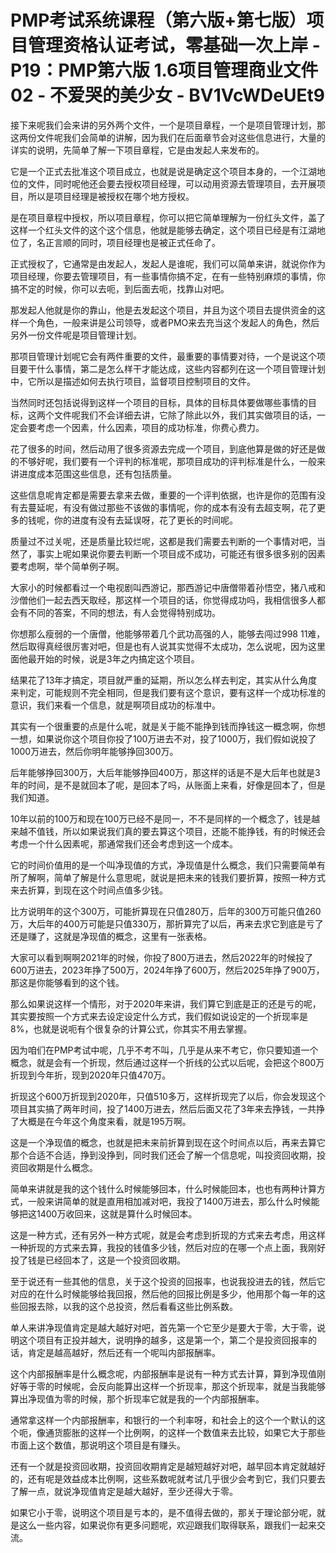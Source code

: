 # PMP考试系统课程（第六版+第七版）项目管理资格认证考试，零基础一次上岸 - P19：PMP第六版 1.6项目管理商业文件02 - 不爱哭的美少女 - BV1VcWDeUEt9

接下来呢我们会来讲的另外两个文件，一个是项目章程，一个是项目管理计划，那这两份文件呢我们会简单的讲解，因为我们在后面章节会对这些信息进行，大量的详实的说明，先简单了解一下项目章程，它是由发起人来发布的。

它是一个正式去批准这个项目成立，也就是说是确定这个项目本身的，一个江湖地位的文件，同时呢他还会要去授权项目经理，可以动用资源去管理项目，去开展项目，所以是项目经理是被授权在哪个地方授权。

是在项目章程中授权，所以项目章程，你可以把它简单理解为一份红头文件，盖了这样一个红头文件的这个这个信息，他就是能够去确定，这个项目已经是有江湖地位了，名正言顺的同时，项目经理也是被正式任命了。

正式授权了，它通常是由发起人，发起人是谁呢，我们可以简单来讲，就说你作为项目经理，你要去管理项目，有一些事情你搞不定，在有一些特别麻烦的事情，你搞不定的时候，你可以去呃，到后面去呃，找靠山对吧。

那发起人他就是你的靠山，他是去发起这个项目，并且为这个项目去提供资金的这样一个角色，一般来讲是公司领导，或者PMO来去充当这个发起人的角色，然后另外一份文件呢是项目管理计划。

那项目管理计划呢它会有两件重要的文件，最重要的事情要对待，一个是说这个项目要干什么事情，第二是怎么样干才能达成，这些内容都列在这一个项目管理计划中，它所以是描述如何去执行项目，监督项目控制项目的文件。

当然同时还包括说得到这样一个项目的目标，具体的目标具体要做哪些事情的目标，这两个文件呢我们不会详细去讲，它除了除此以外，我们其实做项目的话，一定会要考虑一个因素，什么因素，项目的成功标准，你费心费力。

花了很多的时间，然后动用了很多资源去完成一个项目，到底他算是做的好还是做的不够好呢，我们要有一个评判的标准呢，那项目成功的评判标准是什么，一般来讲进度成本范围这些信息，还有包括质量。

这些信息呢肯定都是需要去拿来去做，重要的一个评判依据，也许是你的范围有没有去蔓延呢，有没有做过那些不该做的事情呢，你的成本有没有去超支啊，花了更多的钱呢，你的进度有没有去延误呀，花了更长的时间呢。

质量过不过关呢，还是质量比较烂呢，这都是我们需要去判断的一个事情对吧，当然了，事实上呢如果说你要去判断一个项目成不成功，可能还有很多很多别的因素要考虑啊，举个简单例子啊。

大家小的时候都看过一个电视剧叫西游记，那西游记中唐僧带着孙悟空，猪八戒和沙僧他们一起去西天取经，那这样一个项目的话，你觉得成功吗，我相信很多人都会有不同的答案，不同的想法，有人会觉得特别成功。

你想那么瘦弱的一个唐僧，他能够带着几个武功高强的人，能够去闯过998 11难，然后取得真经很厉害对吧，但是也有人说其实觉得不太成功，怎么说呢，因为这里面他最开始的时候，说是3年之内搞定这个项目。

结果花了13年才搞定，项目就严重的延期，所以怎么样去判定，其实从什么角度来判定，可能规则不完全相同，但是我们要有这个意识，要有这样一个成功标准的意识，我们来看一个信息，就是啊项目成功的标准中。

其实有一个很重要的点是什么呢，就是关于能不能挣到钱而挣钱这一概念啊，你想一想，如果说你这个项目你投了100万进去不对，投了1000万，我们假如说投了1000万进去，然后你明年能够挣回300万。

后年能够挣回300万，大后年能够挣回400万，那这样的话是不是大后年也就是3年的时间，是不是就回本了呢，是回本了吗，从账面上来看，好像是回本了，但是我们知道。

10年以前的100万和现在100万已经不是同一，不不是同样的一个概念了，钱是越来越不值钱，所以如果说我们真的要去算这个项目，还能不能挣钱，有的时候还会考虑一个什么因素呢，那通常我们还会考虑到这一个成本。

它的时间价值用的是一个叫净现值的方式，净现值是什么概念，我们只需要简单有所了解啊，简单了解是什么意思呢，就说是把未来的钱我们要折算，按照一种方式来去折算，到现在这个时间点值多少钱。

比方说明年的这个300万，可能折算现在只值280万，后年的300万可能只值260万，大后年的400万可能是只值330万，那折算完了以后，再来去求它到底是亏了还是赚了，这就是净现值的概念，这里有一张表格。

大家可以看到啊啊2021年的时候，你投了800万进去，然后2022年的时候投了600万进去，2023年挣了500万，2024年挣了600万，然后2025年挣了900万，那这是你能够看到的这个钱。

那么如果说这样一个情形，对于2020年来讲，我们算它到底是正的还是亏的呢，其实要按照一个方式来去设定设定什么方式，我们假如说设定的一个折现率是8%，也就是说呃有个很复杂的计算公式，你其实不用去掌握。

因为咱们在PMP考试中呢，几乎不考不叫，几乎是从来不考它，你只要知道一个概念，就是会有一个折现，然后通过这样一个折线的公式以后呢，会把这个800万折现到今年折，现到2020年只值470万。

折现这个600万折现到2020年，只值510多万，这样折现完了以后，你会发现这个项目其实搞了两年时间，投了1400万进去，然后后面又花了3年来去挣钱，一共挣了大概是在今年这个角度来看，就是195万啊。

这是一个净现值的概念，也就是把未来前折算到现在这个时间点以后，再来去算它那个合适不合适，挣到没挣到，同时我们还会了解一个信息呢，叫投资回收期，投资回收期是什么概念。

简单来讲就是我的这个钱什么时候能够回本，什么时候能回本，也也有两种计算方式，一般来讲简单的就是直用相加减对吧，我投了1400万进去，那么什么时候能够把这1400万收回来，这就是算什么时候回本。

这是一种方式，还有另外一种方式呢，就是会考虑到折现的方式来去考虑，用这样一种折现的方式来去算，我投的钱值多少钱，然后对应的在哪一个点上面，我刚好投了钱是已经回本了，这是一个投资回收期。

至于说还有一些其他的信息，关于这个投资的回报率，也说我投进去的钱，然后它对应的在什么时候能够给我回报，然后他的回报比例是多少，他用那个每一年的这些回报去除，以我的这个总投资，然后看看这些比例系数。

单人来讲净现值肯定是越大越好对吧，首先第一个它至少是要大于零，大于零，说明这个项目有正投并越大，说明挣的越多，这是第一个，第二个是投资回报率的话，肯定是越高越好，然后还有一个呢叫内部报酬率。

这个内部报酬率是什么概念呢，内部报酬率是说有一种方式去计算，算到净现值刚好等于零的时候呢，会反向能算出这样一个折现率，那这个折现率，就是当我能够算出净现值为零的时候，那个折现率它就是我的一个内部报酬率。

通常拿这样一个内部报酬率，和银行的一个利率呀，和社会上的这个一个默认的这个呃，像通货膨胀的这样一个比例啊，的这样一个数值来去比较，如果它大于那些市面上这个数值，那说明这个项目是有赚头。

还有一个就是投资回收期，投资回收期肯定是越短越好对吧，越早回本肯定就越好的，还有呢是效益成本比例啊，这些系数呢就考试几乎很少会考到它，我们只要去了解一点，就说净现值肯定是越大越好，至少还得大于零。

如果它小于零，说明这个项目是亏本的，是不值得去做的，那关于理论部分呢，就是这么一些内容，如果说你有更多问题呢，欢迎跟我们取得联系，跟我们一起来交流。

